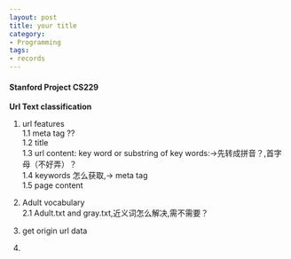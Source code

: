 ```yaml
---
layout: post
title: your title
category: 
- Programming
tags:
- records
---
```


#### Stanford Project CS229
**Url Text classification**  
1. url features  
1.1 meta tag ??  
1.2 title  
1.3 url content: key word or substring of key words:->先转成拼音？,首字母（不好弄）？  
1.4 keywords 怎么获取,-> meta tag  
1.5 page content  

2. Adult vocabulary  
2.1 Adult.txt and gray.txt,近义词怎么解决,需不需要？  

3. get origin url data

4. 
